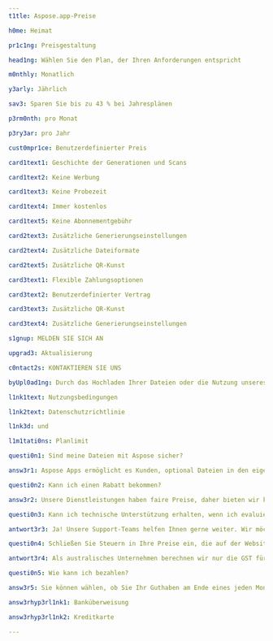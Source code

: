 ```yaml
---
t1tle: Aspose.app-Preise

h0me: Heimat

pr1c1ng: Preisgestaltung

head1ng: Wählen Sie den Plan, der Ihren Anforderungen entspricht

m0nthly: Monatlich

y3arly: Jährlich

sav3: Sparen Sie bis zu 43 % bei Jahresplänen

p3rm0nth: pro Monat

p3ry3ar: pro Jahr

cust0mpr1ce: Benutzerdefinierter Preis

card1text1: Geschichte der Generationen und Scans

card1text2: Keine Werbung

card1text3: Keine Probezeit

card1text4: Immer kostenlos

card1text5: Keine Abonnementgebühr

card2text3: Zusätzliche Generierungseinstellungen

card2text4: Zusätzliche Dateiformate

card2text5: Zusätzliche QR-Kunst

card3text1: Flexible Zahlungsoptionen

card3text2: Benutzerdefinierter Vertrag

card3text3: Zusätzliche QR-Kunst

card3text4: Zusätzliche Generierungseinstellungen

s1gnup: MELDEN SIE SICH AN

upgrad3: Aktualisierung

c0ntact2s: KONTAKTIEREN SIE UNS

byUpl0ad1ng: Durch das Hochladen Ihrer Dateien oder die Nutzung unseres Dienstes stimmen Sie unseren zu

l1nk1text: Nutzungsbedingungen

l1nk2text: Datenschutzrichtlinie

l1nk3d: und

l1m1tati0ns: Planlimit

questi0n1: Sind meine Dateien mit Aspose sicher?

answ3r1: Aspose Apps ermöglicht es Kunden, optional Dateien in den eigenen Speicher von Aspose Apps hochzuladen. Keine dieser Dateien ist anderen Personen als dem Kunden selbst zugänglich. Mit der Aspose App können Kunden Dateien für Gespräche oder andere Dokumentenoperationen hochladen. Diese Richtlinie beschreibt, wie wir mit der Aufbewahrung dieser Dateien umgehen. Alle auf die Website hochgeladenen Dateien werden maximal 24 Stunden aufbewahrt, bevor sie danach automatisch gelöscht werden. Diese Dateien sind nur für die Person zugänglich, die sie hochgeladen hat.

questi0n2: Kann ich einen Rabatt bekommen?

answ3r2: Unsere Dienstleistungen haben faire Preise, daher bieten wir keine Rabatte an. Wir kümmern uns um unsere Kunden und suchen immer nach Möglichkeiten, ihnen das beste Preis-Leistungs-Verhältnis zu bieten. Unser Preisplan ist sowohl für uns als auch für die Verbraucher fair, sodass wir keine Rabatt- oder Preisverhandlungen eingehen.

questi0n3: Kann ich technische Unterstützung erhalten, wenn ich evaluiere?

antwort3r3: Ja! Unsere Support-Teams helfen Ihnen gerne weiter. Wir möchten sicherstellen, dass es nach Beginn der Verwendung des Produkts keine bösen Überraschungen gibt. Wir bieten ein Online-Forum, das von unseren hochqualifizierten Entwicklungsmitarbeitern gepflegt wird. Unabhängig davon, ob Sie bereits gekauft haben oder noch in der Bewertung sind, wir werden Ihnen immer rechtzeitig hilfreiche Unterstützung bieten.

questi0n4: Schließen Sie Steuern in Ihre Preise ein, die auf der Website oder in Angeboten angegeben sind?

antwort3r4: Als australisches Unternehmen berechnen wir nur die GST für diejenigen, die in Australien einkaufen. Unsere Preise auf der Website verstehen sich exklusive GST. Unsere Steuerrechnungen für australische Kunden beinhalten GST.

questi0n5: Wie kann ich bezahlen?

answ3r5: Sie können wählen, ob Sie Ihr Guthaben am Ende eines jeden Monats per Kreditkarte oder im Voraus bezahlen möchten, indem Sie Ihr Konto im Voraus per Banküberweisung belasten. Alle Preise sind in US-Dollar (USD) angegeben. Weitere Einzelheiten finden Sie in dieser Anleitung

answ3rhyp3rl1nk1: Banküberweisung

answ3rhyp3rl1nk2: Kreditkarte

---
```

